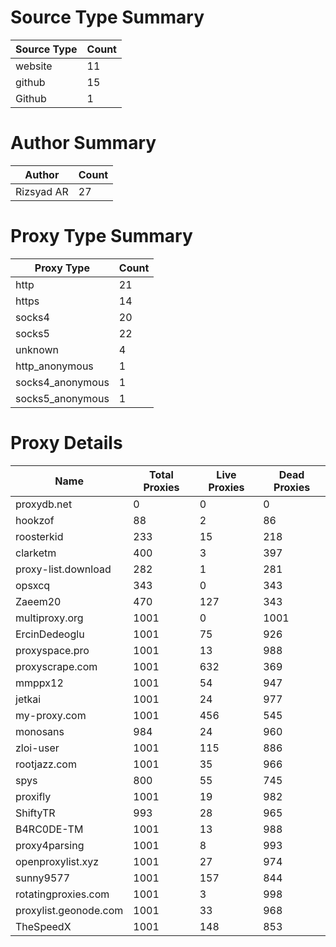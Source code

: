 # Source Type Summary

| Source Type | Count |
|-------------|-------|
| website | 11 |
| github | 15 |
| Github | 1 |


# Author Summary

| Author | Count |
|--------|-------|
| Rizsyad AR | 27 |


# Proxy Type Summary

| Proxy Type | Count |
|------------|-------|
| http | 21 |
| https | 14 |
| socks4 | 20 |
| socks5 | 22 |
| unknown | 4 |
| http_anonymous | 1 |
| socks4_anonymous | 1 |
| socks5_anonymous | 1 |


# Proxy Details

| Name | Total Proxies | Live Proxies | Dead Proxies |
|------|---------------|--------------|---------------|
| proxydb.net | 0 | 0 | 0 |
| hookzof | 88 | 2 | 86 |
| roosterkid | 233 | 15 | 218 |
| clarketm | 400 | 3 | 397 |
| proxy-list.download | 282 | 1 | 281 |
| opsxcq | 343 | 0 | 343 |
| Zaeem20 | 470 | 127 | 343 |
| multiproxy.org | 1001 | 0 | 1001 |
| ErcinDedeoglu | 1001 | 75 | 926 |
| proxyspace.pro | 1001 | 13 | 988 |
| proxyscrape.com | 1001 | 632 | 369 |
| mmppx12 | 1001 | 54 | 947 |
| jetkai | 1001 | 24 | 977 |
| my-proxy.com | 1001 | 456 | 545 |
| monosans | 984 | 24 | 960 |
| zloi-user | 1001 | 115 | 886 |
| rootjazz.com | 1001 | 35 | 966 |
| spys | 800 | 55 | 745 |
| proxifly | 1001 | 19 | 982 |
| ShiftyTR | 993 | 28 | 965 |
| B4RC0DE-TM | 1001 | 13 | 988 |
| proxy4parsing | 1001 | 8 | 993 |
| openproxylist.xyz | 1001 | 27 | 974 |
| sunny9577 | 1001 | 157 | 844 |
| rotatingproxies.com | 1001 | 3 | 998 |
| proxylist.geonode.com | 1001 | 33 | 968 |
| TheSpeedX | 1001 | 148 | 853 |
